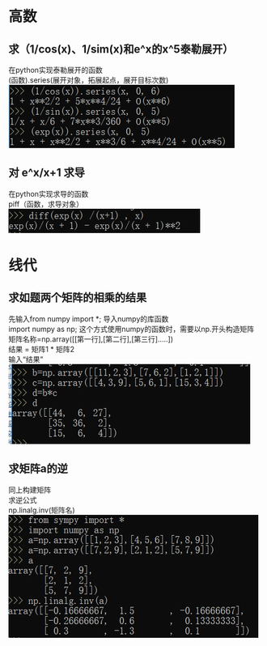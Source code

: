 # 高数
## 求（1/cos(x)、1/sim(x)和e^x的x^5泰勒展开）
在python实现泰勒展开的函数<br/>
(函数).series(展开对象，拓展起点，展开目标次数)<br/>
![](images/高数1.png)<br/>
## 对 e^x/x+1 求导
在python实现求导的函数<br/>
piff（函数，求导对象）<br/>
![](images/高数2.png)<br/>

# 线代
## 求如题两个矩阵的相乘的结果
先输入from numpy import *; 导入numpy的库函数<br/>
import numpy as np; 这个方式使用numpy的函数时，需要以np.开头构造矩阵<br/>
矩阵名称=np.array([[第一行],[第二行],[第三行].....])<br/>
结果 = 矩阵1 * 矩阵2<br/>
输入“结果”<br/>
![](images/线代.png)<br/>
## 求矩阵a的逆
同上构建矩阵<br/>
求逆公式<br/>
np.linalg.inv(矩阵名)<br/>
![](images/线代1.png)<br/>